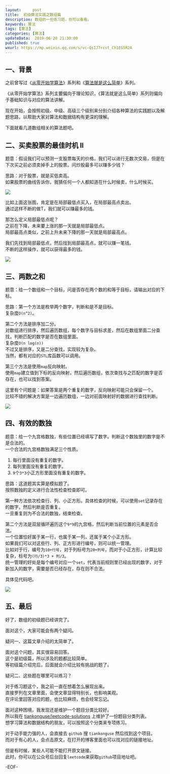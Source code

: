 ```yaml
---   
layout:     post  
title:  初级算法实践之数组篇  
description: 数组的一些练习题，你可以看看。  
keywords: 算法  
tags: [算法]    
categories: [算法]  
updateData:  2019-06-20 21:30:00  
published: true  
wxurl: https://mp.weixin.qq.com/s/vc-QsIJ7rcst_Ch1EG5R2A  
---  
```



## 一、背景  


之前曾写过《[从零开始学算法](https://mp.weixin.qq.com/s/i22rD_BuQK7ex1VrNvZHVg)》系列和《[算法就是这么简单](https://mp.weixin.qq.com/s/LiWtQsLKQRUrouQTmq_egA)》系列。  


《从零开始学算法》系列主要偏向于理论知识，《算法就是这么简单》系列则偏向于基础知识与对应的算法讲解。  


现在开始，会按照初级、中级、高级三个级别来分别介绍各种算法的实践题以及解题思路，以帮助大家对算法和数据结构有更深的理解。  


下面就看几道数组相关的算法题吧。  


## 二、买卖股票的最佳时机 II  


题意：假设我们可以预测一支股票每天的价格，我们可以进行无数次交易，但是在下次买之前必须卖掉手上的股票。问炒股最多可以赚多少钱？  


思路：对于股票，就是买低卖高。  
如果股票的曲线告诉你，我猜任何一个人都知道在什么时候卖，什么时候买。  



![](http://res2019.tiankonguse.com/images/2019/06/001.png)


比如上面这张图，肯定是在局部最低点买入，在局部最高点卖出。  
通过这样不断的做T，我们就可以赚最多的钱。  


那怎么定义局部最低点呢？  
之前在下降，未来要上涨的那一天就是局部最低点。  
局部最高点类似，之前上升未来下降的那一天就是局部最高点。  



我们先找到局部最低点，然后找到局部最高点，就可以赚一笔钱。  
不断的这样操作，就可以获得最多的钱。  


![](http://res2019.tiankonguse.com/images/2019/06/002.png)


## 三、两数之和  


题意：给一个数组和一个目标，问是否存在两个数的和等于目标，请输出对应的下标。  


思路：第一个方法是枚举两个数字，判断和是不是目标。  
复杂度`O(n^2)`。  


第二个方法是排序加二分。  
对数组进行排序，然后遍历数组，每个数字与目标求差，然后在数组里面二分查找，判断匹配的数字是否在数组里面。  
复杂度`O(n log(n))`  
不过又是排序，又是二分查找，实现较为复杂。  
当然，都有对应的`STL`库函数可以调用。  


第三个方法是使用`map`反向映射。  
使用`map`建立值到下标的反向映射，然后遍历数组，依次查找与之匹配的数字是否存在，也可以找到答案。  


这里有个问题是：如果答案是两个重复的数字，反向映射可能只会保留一个。  
比较不错的解决方案是一边遍历数组，一边对前面映射好的数据进行查找判断。  



![](http://res2019.tiankonguse.com/images/2019/06/003.png)


## 四、有效的数独  


题意：给一个九宫格数独，有些位置已经填写了数字。判断这个数独里的数字是不是合法的。  
一个合法的九宫格数独满足三个性质。  


1. 每行里面没有重复的数字。  
2. 每列里面没有重复的数字。  
3. `9`个`3*3`小正方形里面没有重复的数字。  


思路：这道题其实算是模拟题了。  
按照数独的定义进行合法性检查检查即可。  


第一种方法依次检查行、列、小正方形。具体检查的时候，可以使用`set`记录存在的数字，然后判断是否重复。  
一旦重复则为不合法的数独，结束检查。  


第二个方法是双层循环遍历这个`9*9`的九宫格，然后判断当前位置的元素是否合法。  
一个位置恰好属于某一行，也属于某一列，还属于某个小正方形。  
如果我们可以对这些行、列、正方形进行编号，则可以统一管理。  
比如对于行，编号为`10+行号`，对于列标号为`20+列号`，而对于小正方形，计算比较复杂，标号为`(行/3)*3 + 列/3`。  
统一管理的好处是每个编号对应一个`set`，代表当前规则里已经出现的数字，对于新加入的数字，需要是否已经存在，存在则不合法。  


具体见代码吧。  


![](http://res2019.tiankonguse.com/images/2019/06/004.png)


## 五、最后  


好了，数组的初级题已经讲完了。  


面对这个，大家可能会有两个疑问。  


疑问一、这篇文章介绍的太简单了。  


面对这个问题，其实很容易回答。  
这个是初级篇，所以涉及的题都比较简单。  
等初级篇介绍完后，后面就会介绍比较有挑战的题了。  


疑问二、这些题在哪里可以练习？  


对于练习题这个，我之前一直在想着怎么展现出来。  
直接罗列在文章里面，会使文章显得特别长，也影响美观。  
在评论里回答对应的题，也比较麻烦，也会经常忘记。  


面对这种困境，我发现还是维护一个题目分类比较好。  
所以我在 [tiankonguse/leetcode-solutions](https://github.com/tiankonguse/leetcode-solutions) 上维护了一份题目分类列表。  
想学习算法和数据结构的朋友，可以按照这个分类来专项练习。  


对于动手能力强的人，会直接去 `github` 搜 `tiankonguse` 然后找到这个项目。  
而对于有心的人，会点击原文，在打开的博客里面也可以找对应的链接地址。  


但是有时候，某些人可能不能打开原文链接。  
此时，你可以在公众号后台回复`leetcode`来获取`github`项目地址吧。  



-EOF-  

